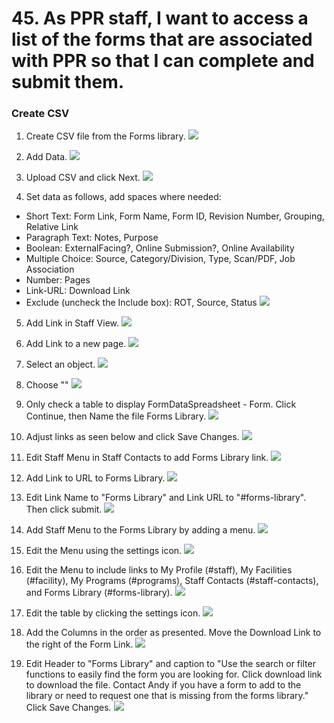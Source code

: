 # 45. As PPR staff, I want to access a list of the forms that are associated with PPR so that I can complete and submit them.

### Create CSV
1. Create CSV file from the Forms library.
   ![](images/45/01.PNG)

2. Add Data.
   ![](images/45/02.PNG)

3. Upload CSV and click Next.
   ![](images/45/03.PNG)

4. Set data as follows, add spaces where needed:
- Short Text: Form Link, Form Name, Form ID, Revision Number, Grouping, Relative Link
- Paragraph Text: Notes, Purpose
- Boolean: ExternalFacing?, Online Submission?, Online Availability
- Multiple Choice: Source, Category/Division, Type, Scan/PDF, Job Association
- Number: Pages
- Link-URL: Download Link
- Exclude (uncheck the Include box): ROT, Source, Status
  ![](images/45/04.PNG)

5. Add Link in Staff View.
   ![](images/45/05.png)

6. Add Link to a new page.
   ![](images/45/06.png)

7. Select an object.
   ![](images/45/22.png)

8. Choose ""
   ![](images/45/23.png)

9. Only check a table to display FormDataSpreadsheet - Form. Click Continue, then Name the file Forms Library.
   ![](images/45/24.png)

10. Adjust links as seen below and click Save Changes.
   ![](images/45/08.png)

11. Edit Staff Menu in Staff Contacts to add Forms Library link.
   ![](images/45/10.png)

12. Add Link to URL to Forms Library.
   ![](images/45/11.png)

13. Edit Link Name to "Forms Library" and Link URL to "#forms-library". Then click submit.
   ![](images/45/12.png)

14. Add Staff Menu to the Forms Library by adding a menu. 
   ![](images/45/14.PNG)

15. Edit the Menu using the settings icon.
   ![](images/45/15.png)

16. Edit the Menu to include links to My Profile (#staff), My Facilities (#facility), My Programs (#programs), Staff Contacts (#staff-contacts), and Forms Library (#forms-library).
   ![](images/45/16.png)

17. Edit the table by clicking the settings icon.
   ![](images/45/21.png)

18.  Add the Columns in the order as presented. Move the Download Link to the right of the Form Link.
   ![](images/45/25.png)
   
19. Edit Header to "Forms Library" and caption to "Use the search or filter functions to easily find the form you are looking for.  Click download link to download the file.  Contact Andy if you have a form to add to the library or need to request one that is missing from the forms library." Click Save Changes.
   ![](images/45/26.png)